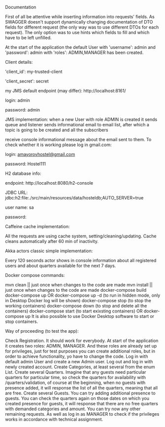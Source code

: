 Documentation

First of all be attentive while inserting information into requests' fields. As SWAGGER doesn't support dynamically changing documentation of DTO fields for different request (the only way was to use different DTOs for each request). The only option was to use hints which fields to fill and which have to be left unfilled.

At the start of the application the default User with 'username': admin and 'password': admin with 'roles': ADMIN,MANAGER has been created.

Client details:

'client_id': my-trusted-client

'client_secret': secret

my JMS default endpoint (may differ): http://localhost:8161/

login: admin

password: admin

JMS implementation: when a new User with role ADMIN is created it sends queue and listener sends informational email to email list, after which a topic is going to be created and all the subscribers

receive console informational message about the email sent to them. To check whether it is working please log in gmail.com:

login: amayorovhostel@gmail.com

password: Hostel111

H2 database info:

endpoint: http://localhost:8080/h2-console

JDBC URL: jdbc:h2:file:./src/main/resources/data/hosteldb;AUTO_SERVER=true

user name: sa

password:

Caffeine cache implementation:

All the requests are using cache system, setting/cleaning/updating. Cache cleans automatically after 60 min of inactivity.

Akka actors classic simple implementation:

Every 120 seconds actor shows in console information about all registered users and about quarters available for the next 7 days.

Docker compose commands:

mvn clean || just once when changes to the code are made
mvn install || just once when changes to the code are made
docker-compose build
docker-compose up OR docker-compose up -d (to run in hidden mode, only in Desktop Docker log will be shown)
docker-compose stop (to stop the working containers)
docker-compose down (to stop and delete all the containers)
docker-compose start (to start exixsting containers) OR docker-compose up
It is also possible to use Docker Desktop software to start or stop containers.

Way of proceeding (to test the app):

Check Registration. It should work for everybody.
At start of the application it creates two roles: ADMIN, MANAGER. And these roles are already set up for privileges, just for test purposes you can create additional roles, but in order to achieve functionality, yo have to change the code.
Log in with default admin User and create a new Admin user. Log out and log in with newly created account.
Create Categories, at least several from the enum List.
Create several Quarters.
Imagine that any guests need particular quarters for particular time, so check the quarters for availability with /quarters/validation, of course at the beginning, when no guests with presence added, it will response the list of all the quarters, meaning that all are free.
Create several Guests.
You can try adding additional presence to guests.
You can check the quarters again on those dates on which you created presence for guests, it will response that there are no free quarters with demanded categories and amount.
You can try now any other remaining requests. As well as log in as MANAGER to check if the privileges works in accordance with technical assignment.